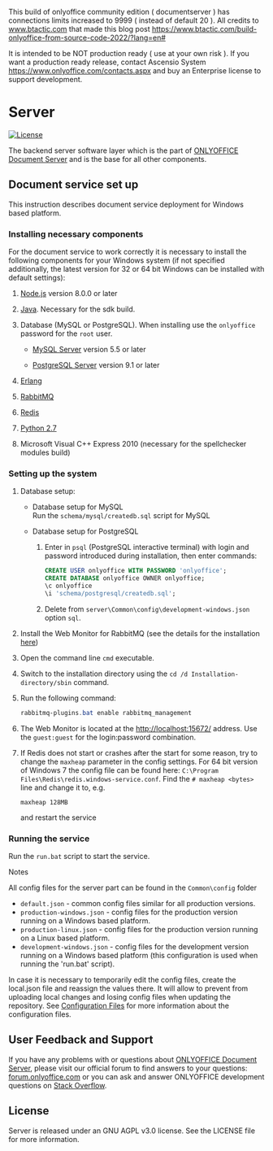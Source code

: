 This build of onlyoffice community edition ( documentserver ) has connections limits increased to 9999 ( instead of default 20 ).
All credits to www.btactic.com that made this blog post https://www.btactic.com/build-onlyoffice-from-source-code-2022/?lang=en#

It is intended to be NOT production ready ( use at your own risk ). 
If you want a production ready release, contact Ascensio System https://www.onlyoffice.com/contacts.aspx and buy an Enterprise license to support development.






# Server

[![License](https://img.shields.io/badge/License-GNU%20AGPL%20V3-green.svg?style=flat)](https://www.gnu.org/licenses/agpl-3.0.en.html)

The backend server software layer which is the part of [ONLYOFFICE Document Server][2] and is the base for all other components.

## Document service set up

This instruction describes document service deployment for Windows based platform.

### Installing necessary components

For the document service to work correctly it is necessary to install the following components for your Windows system (if not specified additionally, the latest version for 32 or 64 bit Windows can be installed with default settings):

1. [Node.js](https://nodejs.org/en/download/) version 8.0.0 or later

2. [Java](https://java.com/en/download/). Necessary for the sdk build.

3. Database (MySQL or PostgreSQL). When installing use the `onlyoffice` password for the `root` user.
    * [MySQL Server](http://dev.mysql.com/downloads/windows/installer/) version 5.5 or later

    * [PostgreSQL Server](https://www.postgresql.org/download/) version 9.1 or later

4. [Erlang](https://www.erlang.org/download.html)

5. [RabbitMQ](https://www.rabbitmq.com/releases/rabbitmq-server/v3.5.4/rabbitmq-server-3.5.4.exe)

6. [Redis](https://github.com/microsoftarchive/redis/releases/latest)

7. [Python 2.7](https://www.python.org/downloads/release/python-2716/)

8. Microsoft Visual C++ Express 2010 (necessary for the spellchecker modules build)

### Setting up the system

1. Database setup:

    * Database setup for MySQL  
      Run the `schema/mysql/createdb.sql` script for MySQL

    * Database setup for PostgreSQL  
        1. Enter in `psql` (PostgreSQL interactive terminal) with
           login and password introduced during installation, then enter commands:  

            ```sql
            CREATE USER onlyoffice WITH PASSWORD 'onlyoffice';
            CREATE DATABASE onlyoffice OWNER onlyoffice;
            \c onlyoffice
            \i 'schema/postgresql/createdb.sql';
            ```

        2. Delete from `server\Common\config\development-windows.json` option `sql`.

2. Install the Web Monitor for RabbitMQ (see the details for the installation [here](https://www.rabbitmq.com/management.html))
3. Open the command line `cmd` executable.
4. Switch to the installation directory using the `cd /d Installation-directory/sbin` command.
5. Run the following command:

    ```powershell
    rabbitmq-plugins.bat enable rabbitmq_management
    ```

6. The Web Monitor is located at the [http://localhost:15672/](http://localhost:15672/) address.
   Use the `guest:guest` for the login:password combination.

7. If Redis does not start or crashes after the start for some reason,
   try to change the `maxheap` parameter in the config settings.
   For 64 bit version of Windows 7 the config file can be found here:
   `C:\Program Files\Redis\redis.windows-service.conf`.
   Find the `# maxheap <bytes>` line and change it to, e.g.

   ```config
   maxheap 128MB
   ```

   and restart the service

### Running the service

Run the `run.bat` script to start the service.

Notes

All config files for the server part can be found in the `Common\config` folder

* `default.json` - common config files similar for all production versions.
* `production-windows.json` - config files for the production version running on a Windows based platform.
* `production-linux.json` - config files for the production version running on a Linux based platform.
* `development-windows.json` - config files for the development version running on a Windows based platform (this configuration is used when running the 'run.bat' script).

In case it is necessary to temporarily edit the config files, create the local.json file and reassign the values there. It will allow to prevent from uploading local changes and losing config files when updating the repository. See [Configuration Files](https://github.com/lorenwest/node-config/wiki/Configuration-Files) for more information about the configuration files.

## User Feedback and Support

If you have any problems with or questions about [ONLYOFFICE Document Server][2], please visit our official forum to find answers to your questions: [forum.onlyoffice.com][1] or you can ask and answer ONLYOFFICE development questions on [Stack Overflow][3].

  [1]: https://forum.onlyoffice.com
  [2]: https://github.com/ONLYOFFICE/DocumentServer
  [3]: https://stackoverflow.com/questions/tagged/onlyoffice

## License

Server is released under an GNU AGPL v3.0 license. See the LICENSE file for more information.
